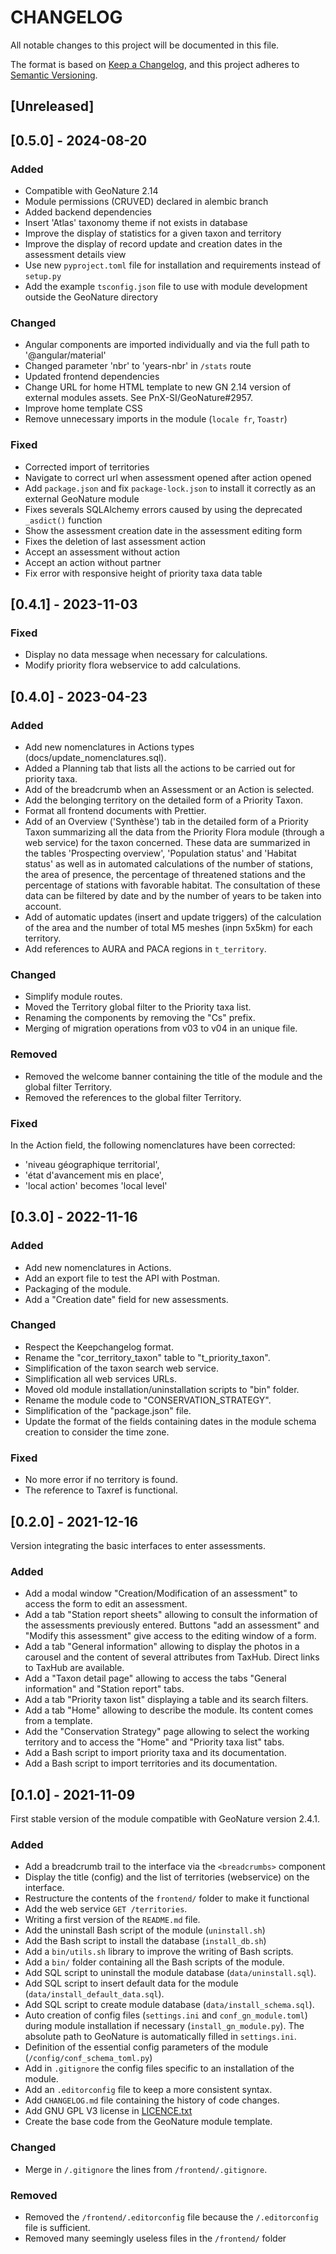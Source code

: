 # CHANGELOG

All notable changes to this project will be documented in this file.

The format is based on [Keep a Changelog](https://keepachangelog.com/en/1.0.0/),
and this project adheres to [Semantic Versioning](https://semver.org/spec/v2.0.0.html).

## [Unreleased]

## [0.5.0] - 2024-08-20

### Added

- Compatible with GeoNature 2.14
- Module permissions (CRUVED) declared in alembic branch
- Added backend dependencies
- Insert 'Atlas' taxonomy theme if not exists in database
- Improve the display of statistics for a given taxon and territory
- Improve the display of record update and creation dates in the assessment details view
- Use new `pyproject.toml` file for installation and requirements instead of `setup.py`
- Add the example `tsconfig.json` file to use with module development outside the GeoNature directory

### Changed

- Angular components are imported individually and via the full path to '@angular/material'
- Changed parameter 'nbr' to 'years-nbr' in `/stats` route
- Updated frontend dependencies
- Change URL for home HTML template to new GN 2.14 version of external modules
assets. See PnX-SI/GeoNature#2957.
- Improve home template CSS
- Remove unnecessary imports in the module (`locale fr`, `Toastr`)

### Fixed

- Corrected import of territories
- Navigate to correct url when assessment opened after action opened
- Add `package.json` and fix `package-lock.json` to install it correctly as an external GeoNature module
- Fixes severals SQLAlchemy errors caused by using the deprecated `_asdict()` function
- Show the assessment creation date in the assessment editing form
- Fixes the deletion of last assessment action
- Accept an assessment without action
- Accept an action without partner
- Fix error with responsive height of priority taxa data table


## [0.4.1] - 2023-11-03

### Fixed

- Display no data message when necessary for calculations.
- Modify priority flora webservice to add calculations.

## [0.4.0] - 2023-04-23

### Added

- Add new nomenclatures in Actions types (docs/update_nomenclatures.sql).
- Added a Planning tab that lists all the actions to be carried out for priority taxa.
- Add of the breadcrumb when an Assessment or an Action is selected.
- Add the belonging territory on the detailed form of a Priority Taxon.
- Format all frontend documents with Prettier.
- Add of an Overview ('Synthèse') tab in the detailed form of a Priority Taxon summarizing all the data from the Priority Flora module (through a web service) for the taxon concerned. These data are summarized in the tables 'Prospecting overview', 'Population status' and 'Habitat status' as well as in automated calculations of the number of stations, the area of presence, the percentage of threatened stations and the percentage of stations with favorable habitat. The consultation of these data can be filtered by date and by the number of years to be taken into account.
- Add of automatic updates (insert and update triggers) of the calculation of the area and the number of total M5 meshes (inpn 5x5km) for each territory.
- Add references to AURA and PACA regions in `t_territory`.

### Changed

- Simplify module routes.
- Moved the Territory global filter to the Priority taxa list.
- Renaming the components by removing the "Cs" prefix.
- Merging of migration operations from v03 to v04 in an unique file.

### Removed

- Removed the welcome banner containing the title of the module and the global filter Territory.
- Removed the references to the global filter Territory.

### Fixed

In the Action field, the following nomenclatures have been corrected:

- 'niveau géographique territorial',
- 'état d'avancement mis en place',
- 'local action' becomes 'local level'

## [0.3.0] - 2022-11-16

### Added

- Add new nomenclatures in Actions.
- Add an export file to test the API with Postman.
- Packaging of the module.
- Add a "Creation date" field for new assessments.

### Changed

- Respect the Keepchangelog format.
- Rename the "cor_territory_taxon" table to "t_priority_taxon".
- Simplification of the taxon search web service.
- Simplification all web services URLs.
- Moved old module installation/uninstallation scripts to "bin" folder.
- Rename the module code to "CONSERVATION_STRATEGY".
- Simplification of the "package.json" file.
- Update the format of the fields containing dates in the module schema creation to consider the time zone.

### Fixed

- No more error if no territory is found.
- The reference to Taxref is functional.

## [0.2.0] - 2021-12-16

Version integrating the basic interfaces to enter assessments.

### Added

- Add a modal window "Creation/Modification of an assessment" to access the form to edit an assessment.
- Add a tab "Station report sheets" allowing to consult the information
  of the assessments previously entered. Buttons "add an assessment" and
  "Modify this assessment" give access to the editing window of a form.
- Add a tab "General information" allowing to display the photos
  in a carousel and the content of several attributes from TaxHub.
  Direct links to TaxHub are available.
- Add a "Taxon detail page" allowing to access the tabs
  "General information" and "Station report" tabs.
- Add a tab "Priority taxon list" displaying a table and its search filters.
- Add a tab "Home" allowing to describe the module. Its content comes from a template.
- Add the "Conservation Strategy" page allowing to select the working territory
  and to access the "Home" and "Priority taxa list" tabs.
- Add a Bash script to import priority taxa and its documentation.
- Add a Bash script to import territories and its documentation.

## [0.1.0] - 2021-11-09

First stable version of the module compatible with GeoNature version 2.4.1.

### Added

- Add a breadcrumb trail to the interface via the `<breadcrumbs>` component
- Display the title (config) and the list of territories (webservice) on the interface.
- Restructure the contents of the `frontend/` folder to make it functional
- Add the web service `GET /territories`.
- Writing a first version of the `README.md` file.
- Add the uninstall Bash script of the module (`uninstall.sh`)
- Add the Bash script to install the database (`install_db.sh`)
- Add a `bin/utils.sh` library to improve the writing of Bash scripts.
- Add a `bin/` folder containing all the Bash scripts of the module.
- Add SQL script to uninstall the module database (`data/uninstall.sql`).
- Add SQL script to insert default data for the module (`data/install_default_data.sql`).
- Add SQL script to create module database (`data/install_schema.sql`).
- Auto creation of config files (`settings.ini` and `conf_gn_module.toml`)
  during module installation if necessary (`install_gn_module.py`). The absolute path to GeoNature
  is automatically filled in `settings.ini`.
- Definition of the essential config parameters of the module (`/config/conf_schema_toml.py`)
- Add in `.gitignore` the config files specific to an installation of the module.
- Add an `.editorconfig` file to keep a more consistent syntax.
- Add `CHANGELOG.md` file containing the history of code changes.
- Add GNU GPL V3 license in [LICENCE.txt](LICENCE.txt)
- Create the base code from the GeoNature module template.

### Changed

- Merge in `/.gitignore` the lines from `/frontend/.gitignore`.

### Removed

- Removed the `/frontend/.editorconfig` file because the `/.editorconfig` file is sufficient.
- Removed many seemingly useless files in the `/frontend/` folder
